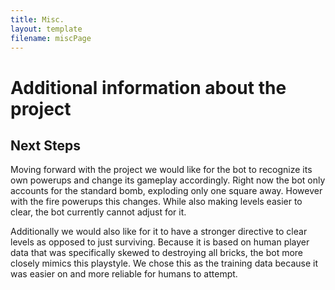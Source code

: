 ```yaml
---
title: Misc.
layout: template
filename: miscPage
---
```

# Additional information about the project

## Next Steps
Moving forward with the project we would like for the bot to recognize its own powerups and change its gameplay accordingly. Right now the bot only accounts for the standard bomb, exploding only one square away. However with the fire powerups this changes. While also making levels easier to clear, the bot currently cannot adjust for it.

Additionally we would also like for it to have a stronger directive to clear levels as opposed to just surviving. Because it is based on human player data that was specifically skewed to destroying all bricks, the bot more closely mimics this playstyle. We chose this as the training data because it was easier on and more reliable for humans to attempt.
